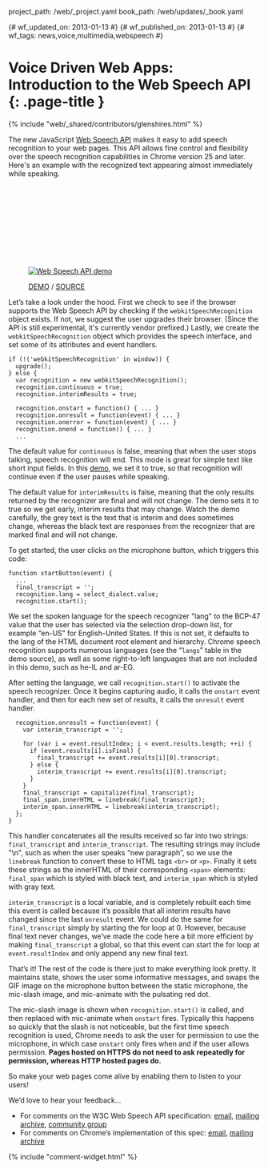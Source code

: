 project_path: /web/_project.yaml
book_path: /web/updates/_book.yaml

{# wf_updated_on: 2013-01-13 #}
{# wf_published_on: 2013-01-13 #}
{# wf_tags: news,voice,multimedia,webspeech #}

# Voice Driven Web Apps: Introduction to the Web Speech API {: .page-title }

{% include "web/_shared/contributors/glenshires.html" %}



<p>The new JavaScript <a href="http://dvcs.w3.org/hg/speech-api/raw-file/tip/speechapi.html">Web Speech API</a> makes it easy to add speech recognition to your web pages. This API allows fine control and flexibility over the speech recognition capabilities in Chrome version 25 and later. Here's an example with the recognized text appearing almost immediately while speaking.</p>


<div class="video-wrapper">
  <iframe class="devsite-embedded-youtube-video" data-video-id="qRolXPWqCSo"
          data-autohide="1" data-showinfo="0" frameborder="0" allowfullscreen>
  </iframe>
</div> 

<figure>
<a href="https://www.google.com/intl/en/chrome/demos/speech.html"><img src="/web/updates/images/2013-01-14-voice-driven-web-apps-introduction-to-the-web-speech-api/web-speech-api-demo.jpg" alt="Web Speech API demo" class="demopreview" /></a>
<figcaption><p><a href="https://www.google.com/intl/en/chrome/demos/speech.html">DEMO</a> / <a href="https://github.com/GoogleChrome/webplatform-samples/tree/master/webspeechdemo">SOURCE</a></p></figcaption>
</figure>

<p>Let’s take a look under the hood. First we check to see if the browser supports the Web Speech API by checking if the <code>webkitSpeechRecognition</code> object exists. If not, we suggest the user upgrades their browser. (Since the API is still experimental, it's currently vendor prefixed.) Lastly, we create the <code>webkitSpeechRecognition</code> object which provides the speech interface, and set some of its attributes and event handlers.</p>


    if (!('webkitSpeechRecognition' in window)) {
      upgrade();
    } else {
      var recognition = new webkitSpeechRecognition();
      recognition.continuous = true;
      recognition.interimResults = true;
    
      recognition.onstart = function() { ... }
      recognition.onresult = function(event) { ... }
      recognition.onerror = function(event) { ... }
      recognition.onend = function() { ... }
      ...
    

<p>The default value for <code>continuous</code> is false, meaning that when the user stops talking, speech recognition will end. This mode is great for simple text like short input fields. In this <a href="https://www.google.com/intl/en/chrome/demos/speech.html">demo</a>, we set it to true, so that recognition will continue even if the user pauses while speaking.</p>

<p>The default value for <code>interimResults</code> is false, meaning that the only results returned by the recognizer are final and will not change. The demo sets it to true so we get early, interim results that may change. Watch the demo carefully, the grey text is the text that is interim and does sometimes change, whereas the black text are responses from the recognizer that are marked final and will not change.</p>

<p>To get started, the user clicks on the microphone button, which triggers this code:</p>


    function startButton(event) {
      ...
      final_transcript = '';
      recognition.lang = select_dialect.value;
      recognition.start();
    

<p>We set the spoken language for the speech recognizer "lang" to the BCP-47 value that the user has selected via the selection drop-down list, for example “en-US” for English-United States. If this is not set, it defaults to the lang of the HTML document root element and hierarchy. Chrome speech recognition supports numerous languages (see the “<code>langs</code>” table in the demo source), as well as some right-to-left languages that are not included in this demo, such as he-IL and ar-EG.</p>

<p>After setting the language, we call <code>recognition.start()</code> to activate the speech recognizer. Once it begins capturing audio, it calls the <code>onstart</code> event handler, and then for each new set of results, it calls the <code>onresult</code> event handler.</p>


      recognition.onresult = function(event) {
        var interim_transcript = '';
    
        for (var i = event.resultIndex; i < event.results.length; ++i) {
          if (event.results[i].isFinal) {
            final_transcript += event.results[i][0].transcript;
          } else {
            interim_transcript += event.results[i][0].transcript;
          }
        }
        final_transcript = capitalize(final_transcript);
        final_span.innerHTML = linebreak(final_transcript);
        interim_span.innerHTML = linebreak(interim_transcript);
      };
    }
    

<p>This handler concatenates all the results received so far into two strings: <code>final_transcript</code> and  <code>interim_transcript</code>.  The resulting strings may include "\n", such as when the user speaks “new paragraph”, so we use the <code>linebreak</code> function to convert these to HTML tags <code>&lt;br&gt;</code> or <code>&lt;p&gt;</code>. Finally it sets these strings as the innerHTML of their corresponding <code>&lt;span&gt;</code> elements: <code>final_span</code> which is styled with black text, and <code>interim_span</code> which is styled with gray text.</p>

<p><code>interim_transcript</code> is a local variable, and is completely rebuilt each time this event is called because it’s possible that all interim results have changed since the last <code>onresult</code> event. We could do the same for <code>final_transcript</code> simply by starting the for loop at 0.  However, because final text never changes, we’ve made the code here a bit more efficient by making <code>final_transcript</code> a global, so that this event can start the for loop at <code>event.resultIndex</code> and only append any new final text. </p>

<p>That’s it! The rest of the code is there just to make everything look pretty. It maintains state, shows the user some informative messages, and swaps the GIF image on the microphone button between the static microphone, the mic-slash image, and mic-animate with the pulsating red dot. </p>

<p>The mic-slash image is shown when <code>recognition.start()</code> is called, and then replaced with mic-animate when <code>onstart</code> fires. Typically this happens so quickly that the slash is not noticeable, but the first time speech recognition is used, Chrome needs to ask the user for permission to use the microphone, in which case  <code>onstart</code> only fires when and if the user allows permission. <b>Pages hosted on HTTPS do not need to ask repeatedly for permission, whereas HTTP hosted pages do.</b></p>

<p>So make your web pages come alive by enabling them to listen to your users!</p>

<p>We’d love to hear your feedback...</p>

<ul>
<li>For comments on the W3C Web Speech API specification: <a href="mailto:public-speech-api@w3.org">email</a>, <a href="http://lists.w3.org/Archives/Public/public-speech-api/">mailing archive</a>, <a href="http://www.w3.org/community/speech-api/">community group</a></li>
<li>For comments on Chrome’s implementation of this spec: <a href="mailto:chromium-html5@chromium.org?subject=Web%20Speech%20API">email</a>, <a href="https://groups.google.com/a/chromium.org/forum/?fromgroups#!forum/chromium-html5">mailing archive</a></li>
</ul>


{% include "comment-widget.html" %}
